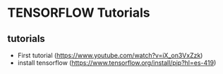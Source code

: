 # TENSORFLOW Tutorials

## tutorials

- First tutorial (https://www.youtube.com/watch?v=iX_on3VxZzk)
- install tensorflow (https://www.tensorflow.org/install/pip?hl=es-419)
